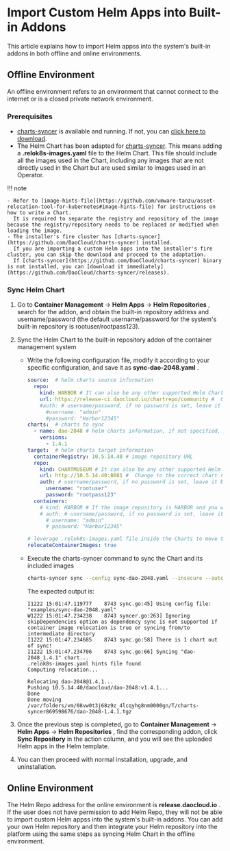 # Import Custom Helm Apps into Built-in Addons

This article explains how to import Helm appss into the system's built-in addons in both offline and online environments.

## Offline Environment

An offline environment refers to an environment that cannot connect to the internet or is a closed private network environment.

### Prerequisites

- [charts-syncer](https://github.com/DaoCloud/charts-syncer) is available and running.
  If not, you can [click here to download](https://github.com/DaoCloud/charts-syncer/releases).
- The Helm Chart has been adapted for [charts-syncer](https://github.com/DaoCloud/charts-syncer).
  This means adding a __.relok8s-images.yaml__ file to the Helm Chart. This file should include all the images used in the Chart,
  including any images that are not directly used in the Chart but are used similar to images used in an Operator.

!!! note

    - Refer to [image-hints-file](https://github.com/vmware-tanzu/asset-relocation-tool-for-kubernetes#image-hints-file) for instructions on how to write a Chart.
      It is required to separate the registry and repository of the image because the registry/repository needs to be replaced or modified when loading the image.
    - The installer's fire cluster has [charts-syncer](https://github.com/DaoCloud/charts-syncer) installed.
      If you are importing a custom Helm apps into the installer's fire cluster, you can skip the download and proceed to the adaptation.
      If [charts-syncer](https://github.com/DaoCloud/charts-syncer) binary is not installed, you can [download it immediately](https://github.com/DaoCloud/charts-syncer/releases).

### Sync Helm Chart

1. Go to __Container Management__ -> __Helm Apps__ -> __Helm Repositories__ , search for the addon, and obtain the built-in repository address and username/password (the default username/password for the system's built-in repository is rootuser/rootpass123).


1. Sync the Helm Chart to the built-in repository addon of the container management system

    * Write the following configuration file, modify it according to your specific configuration, and save it as __sync-dao-2048.yaml__ .

        ```yaml
        source:  # helm charts source information
          repo:
            kind: HARBOR # It can also be any other supported Helm Chart repository type, such as CHARTMUSEUM
            url: https://release-ci.daocloud.io/chartrepo/community #  Change to the chart repo URL
            #auth: # username/password, if no password is set, leave it blank
              #username: "admin"
              #password: "Harbor12345"
        charts:  # charts to sync
          - name: dao-2048 # helm charts information, if not specified, sync all charts in the source helm repo
            versions:
              - 1.4.1
        target:  # helm charts target information
          containerRegistry: 10.5.14.40 # image repository URL
          repo:
            kind: CHARTMUSEUM # It can also be any other supported Helm Chart repository type, such as HARBOR
            url: http://10.5.14.40:8081 #  Change to the correct chart repo URL, you can verify the address by using helm repo add $HELM-REPO
            auth: # username/password, if no password is set, leave it blank
              username: "rootuser"
              password: "rootpass123"
          containers:
            # kind: HARBOR # If the image repository is HARBOR and you want charts-syncer to automatically create an image repository, fill in this field
            # auth: # username/password, if no password is set, leave it blank
              # username: "admin"
              # password: "Harbor12345"
 
        # leverage .relok8s-images.yaml file inside the Charts to move the container images too
        relocateContainerImages: true
        ```

    * Execute the charts-syncer command to sync the Chart and its included images

        ```sh
        charts-syncer sync --config sync-dao-2048.yaml --insecure --auto-create-repository
        ```

        The expected output is:

        ```console
        I1222 15:01:47.119777    8743 sync.go:45] Using config file: "examples/sync-dao-2048.yaml"
        W1222 15:01:47.234238    8743 syncer.go:263] Ignoring skipDependencies option as dependency sync is not supported if container image relocation is true or syncing from/to intermediate directory
        I1222 15:01:47.234685    8743 sync.go:58] There is 1 chart out of sync!
        I1222 15:01:47.234706    8743 sync.go:66] Syncing "dao-2048_1.4.1" chart...
        .relok8s-images.yaml hints file found
        Computing relocation...
 
        Relocating dao-2048@1.4.1...
        Pushing 10.5.14.40/daocloud/dao-2048:v1.4.1...
        Done
        Done moving /var/folders/vm/08vw0t3j68z9z_4lcqyhg8nm0000gn/T/charts-syncer869598676/dao-2048-1.4.1.tgz
        ```

1. Once the previous step is completed, go to __Container Management__ -> __Helm Apps__ -> __Helm Repositories__ , find the corresponding addon,
   click __Sync Repository__ in the action column, and you will see the uploaded Helm apps in the Helm template.

1. You can then proceed with normal installation, upgrade, and uninstallation.



## Online Environment

The Helm Repo address for the online environment is __release.daocloud.io__ .
If the user does not have permission to add Helm Repo, they will not be able to import custom Helm appss into the system's built-in addons.
You can add your own Helm repository and then integrate your Helm repository into the platform using the same steps as syncing Helm Chart in the offline environment.

